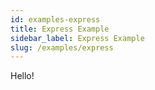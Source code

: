```yaml
---
id: examples-express
title: Express Example
sidebar_label: Express Example
slug: /examples/express
---
```


Hello!